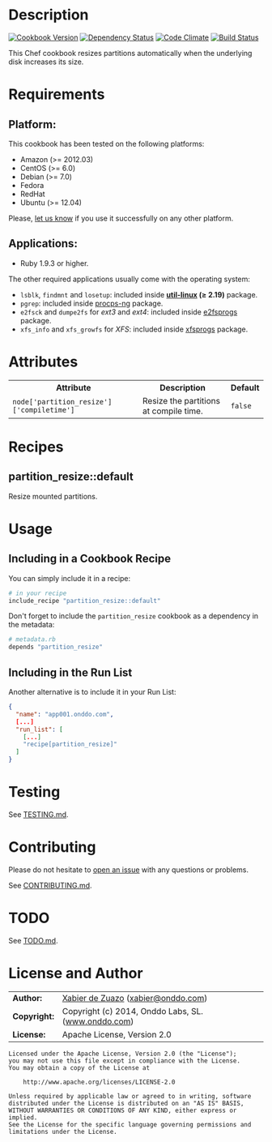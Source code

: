 Description
===========
[![Cookbook Version](https://img.shields.io/cookbook/v/partition_resize.svg?style=flat)](https://supermarket.getchef.com/cookbooks/partition_resize)
[![Dependency Status](http://img.shields.io/gemnasium/onddo/partition_resize-cookbook.svg?style=flat)](https://gemnasium.com/onddo/partition_resize-cookbook)
[![Code Climate](http://img.shields.io/codeclimate/github/onddo/partition_resize-cookbook.svg?style=flat)](https://codeclimate.com/github/onddo/partition_resize-cookbook)
[![Build Status](http://img.shields.io/travis/onddo/partition_resize-cookbook.svg?style=flat)](https://travis-ci.org/onddo/partition_resize-cookbook)

This Chef cookbook resizes partitions automatically when the underlying disk increases its size.

Requirements
============

## Platform:

This cookbook has been tested on the following platforms:

* Amazon (>= 2012.03)
* CentOS (>= 6.0)
* Debian (>= 7.0)
* Fedora
* RedHat
* Ubuntu (>= 12.04)

Please, [let us know](https://github.com/onddo/partition_resize-cookbook/issues/new?title=I%20have%20used%20it%20successfully%20on%20...) if you use it successfully on any other platform.

## Applications:

* Ruby 1.9.3 or higher.

The other required applications usually come with the operating system:

* `lsblk`, `findmnt` and `losetup`: included inside **[util-linux](http://en.wikipedia.org/wiki/Util-linux) (&ge; 2.19)** package.
* `pgrep`: included inside [procps-ng](http://sourceforge.net/projects/procps-ng/) package.
* `e2fsck` and `dumpe2fs` for *ext3* and *ext4*: included inside [e2fsprogs](http://e2fsprogs.sourceforge.net/) package.
* `xfs_info` and `xfs_growfs` for *XFS*: included inside [xfsprogs](http://oss.sgi.com/projects/xfs/) package.

Attributes
==========

<table>
  <tr>
    <th>Attribute</th>
    <th>Description</th>
    <th>Default</th>
  </tr>
  <tr>
    <td><code>node['partition_resize']['compiletime']</code></td>
    <td>Resize the partitions at compile time.</td>
    <td><code>false</code></td>
  </tr>
</table>

Recipes
=======

## partition_resize::default

Resize mounted partitions.

Usage
=====

## Including in a Cookbook Recipe

You can simply include it in a recipe:

```ruby
# in your recipe
include_recipe "partition_resize::default"
```

Don't forget to include the `partition_resize` cookbook as a dependency in the metadata:

```ruby
# metadata.rb
depends "partition_resize"
```

## Including in the Run List

Another alternative is to include it in your Run List:

```json
{
  "name": "app001.onddo.com",
  [...]
  "run_list": [
    [...]
    "recipe[partition_resize]"
  ]
}
```

Testing
=======

See [TESTING.md](https://github.com/onddo/partition_resize-cookbook/blob/master/TESTING.md).

Contributing
============

Please do not hesitate to [open an issue](https://github.com/onddo/partition_resize-cookbook/issues/new) with any questions or problems.

See [CONTRIBUTING.md](https://github.com/onddo/partition_resize-cookbook/blob/master/CONTRIBUTING.md).

TODO
====

See [TODO.md](https://github.com/onddo/partition_resize-cookbook/blob/master/TODO.md).

License and Author
==================

|                      |                                          |
|:---------------------|:-----------------------------------------|
| **Author:**          | [Xabier de Zuazo](https://github.com/zuazo) (<xabier@onddo.com>)
| **Copyright:**       | Copyright (c) 2014, Onddo Labs, SL. (www.onddo.com)
| **License:**         | Apache License, Version 2.0

    Licensed under the Apache License, Version 2.0 (the "License");
    you may not use this file except in compliance with the License.
    You may obtain a copy of the License at
    
        http://www.apache.org/licenses/LICENSE-2.0
    
    Unless required by applicable law or agreed to in writing, software
    distributed under the License is distributed on an "AS IS" BASIS,
    WITHOUT WARRANTIES OR CONDITIONS OF ANY KIND, either express or implied.
    See the License for the specific language governing permissions and
    limitations under the License.
